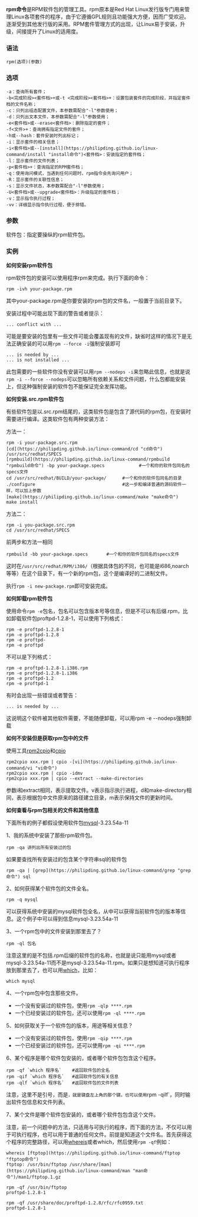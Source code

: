**rpm命令**是RPM软件包的管理工具。rpm原本是Red Hat Linux发行版专门用来管理Linux各项套件的程序，由于它遵循GPL规则且功能强大方便，因而广受欢迎。逐渐受到其他发行版的采用。RPM套件管理方式的出现，让Linux易于安装，升级，间接提升了Linux的适用度。

### 语法  

```
rpm(选项)(参数)
```

### 选项  

```
-a：查询所有套件；
-b<完成阶段><套件档>+或-t <完成阶段><套件档>+：设置包装套件的完成阶段，并指定套件档的文件名称；
-c：只列出组态配置文件，本参数需配合"-l"参数使用；
-d：只列出文本文件，本参数需配合"-l"参数使用；
-e<套件档>或--erase<套件档>：删除指定的套件；
-f<文件>+：查询拥有指定文件的套件；
-h或--hash：套件安装时列出标记；
-i：显示套件的相关信息；
-i<套件档>或--[install](https://philipding.github.io/linux-command/install "install命令")<套件档>：安装指定的套件档；
-l：显示套件的文件列表；
-p<套件档>+：查询指定的RPM套件档；
-q：使用询问模式，当遇到任何问题时，rpm指令会先询问用户；
-R：显示套件的关联性信息；
-s：显示文件状态，本参数需配合"-l"参数使用；
-U<套件档>或--upgrade<套件档>：升级指定的套件档；
-v：显示指令执行过程；
-vv：详细显示指令执行过程，便于排错。
```

### 参数  

软件包：指定要操纵的rpm软件包。

### 实例  

**如何安装rpm软件包**

rpm软件包的安装可以使用程序rpm来完成。执行下面的命令：

```
rpm -ivh your-package.rpm
```

其中your-package.rpm是你要安装的rpm包的文件名，一般置于当前目录下。

安装过程中可能出现下面的警告或者提示：

```
... conflict with ...
```

可能是要安装的包里有一些文件可能会覆盖现有的文件，缺省时这样的情况下是无法正确安装的可以用`rpm --force -i`强制安装即可

```
... is needed by ...
... is not installed ...
```

此包需要的一些软件你没有安装可以用`rpm --nodeps -i`来忽略此信息，也就是说`rpm -i --force --nodeps`可以忽略所有依赖关系和文件问题，什么包都能安装上，但这种强制安装的软件包不能保证完全发挥功能。

**如何安装.src.rpm软件包**

有些软件包是以.src.rpm结尾的，这类软件包是包含了源代码的rpm包，在安装时需要进行编译。这类软件包有两种安装方法：

方法一：

```
rpm -i your-package.src.rpm
[cd](https://philipding.github.io/linux-command/cd "cd命令") /usr/src/redhat/SPECS
[rpmbuild](https://philipding.github.io/linux-command/rpmbuild "rpmbuild命令") -bp your-package.specs             #一个和你的软件包同名的specs文件
cd /usr/src/redhat/BUILD/your-package/      #一个和你的软件包同名的目录
./configure                                 #这一步和编译普通的源码软件一样，可以加上参数
[make](https://philipding.github.io/linux-command/make "make命令")
make install
```

方法二：

```
rpm -i you-package.src.rpm
cd /usr/src/redhat/SPECS
```

前两步和方法一相同

```
rpmbuild -bb your-package.specs       #一个和你的软件包同名的specs文件
```

这时在`/usr/src/redhat/RPM/i386/`（根据具体包的不同，也可能是i686,noarch等等）在这个目录下，有一个新的rpm包，这个是编译好的二进制文件。

执行`rpm -i new-package.rpm`即可安装完成。

**如何卸载rpm软件包**

使用命令`rpm -e`包名，包名可以包含版本号等信息，但是不可以有后缀.rpm，比如卸载软件包proftpd-1.2.8-1，可以使用下列格式：

```
rpm -e proftpd-1.2.8-1
rpm -e proftpd-1.2.8
rpm -e proftpd-
rpm -e proftpd
```

不可以是下列格式：

```
rpm -e proftpd-1.2.8-1.i386.rpm
rpm -e proftpd-1.2.8-1.i386
rpm -e proftpd-1.2
rpm -e proftpd-1
```

有时会出现一些错误或者警告：

```
... is needed by ...
```

这说明这个软件被其他软件需要，不能随便卸载，可以用rpm -e --nodeps强制卸载

**如何不安装但是获取rpm包中的文件**

使用工具[rpm2cpio](https://philipding.github.io/linux-command/rpm2cpio "rpm2cpio命令")和[cpio](https://philipding.github.io/linux-command/cpio "cpio命令")

```
rpm2cpio xxx.rpm | cpio -[vi](https://philipding.github.io/linux-command/vi "vi命令")
rpm2cpio xxx.rpm | cpio -idmv
rpm2cpio xxx.rpm | cpio --extract --make-directories
```

参数i和extract相同，表示提取文件。v表示指示执行进程，d和make-directory相同，表示根据包中文件原来的路径建立目录，m表示保持文件的更新时间。

**如何查看与rpm包相关的文件和其他信息**

下面所有的例子都假设使用软件包[mysql](https://philipding.github.io/linux-command/mysql "mysql命令")-3.23.54a-11

1、我的系统中安装了那些rpm软件包。

```
rpm -qa 讲列出所有安装过的包
```

如果要查找所有安装过的包含某个字符串sql的软件包

```
rpm -qa | [grep](https://philipding.github.io/linux-command/grep "grep命令") sql
```

2、如何获得某个软件包的文件全名。

```
rpm -q mysql
```

可以获得系统中安装的mysql软件包全名，从中可以获得当前软件包的版本等信息。这个例子中可以得到信息mysql-3.23.54a-11

3、一个rpm包中的文件安装到那里去了？

```
rpm -ql 包名
```

注意这里的是不包括.rpm后缀的软件包的名称，也就是说只能用mysql或者mysql-3.23.54a-11而不是mysql-3.23.54a-11.rpm。如果只是想知道可执行程序放到那里去了，也可以用[which](https://philipding.github.io/linux-command/which "which命令")，比如：

```
which mysql
```

4、一个rpm包中包含那些文件。

*   一个没有安装过的软件包，使用`rpm -qlp ****.rpm`
*   一个已经安装过的软件包，还可以使用`rpm -ql ****.rpm`

5、如何获取关于一个软件包的版本，用途等相关信息？

*   一个没有安装过的软件包，使用`rpm -qip ****.rpm`
*   一个已经安装过的软件包，还可以使用`rpm -qi ****.rpm`

6、某个程序是哪个软件包安装的，或者哪个软件包包含这个程序。

```
rpm -qf `which 程序名`    #返回软件包的全名
rpm -qif `which 程序名`   #返回软件包的有关信息
rpm -qlf `which 程序名`   #返回软件包的文件列表
```

注意，这里不是引号，而是`，就是键盘左上角的那个键。也可以使用`rpm -qilf`，同时输出软件包信息和文件列表。

7、某个文件是哪个软件包安装的，或者哪个软件包包含这个文件。

注意，前一个问题中的方法，只适用与可执行的程序，而下面的方法，不仅可以用于可执行程序，也可以用于普通的任何文件。前提是知道这个文件名。首先获得这个程序的完整路径，可以用[whereis](https://philipding.github.io/linux-command/whereis "whereis命令")或者which，然后使用`rpm -qf`例如：

```
whereis [ftptop](https://philipding.github.io/linux-command/ftptop "ftptop命令")
ftptop: /usr/bin/ftptop /usr/share/[man](https://philipding.github.io/linux-command/man "man命令")/man1/ftptop.1.gz

rpm -qf /usr/bin/ftptop
proftpd-1.2.8-1

rpm -qf /usr/share/doc/proftpd-1.2.8/rfc/rfc0959.txt
proftpd-1.2.8-1
```